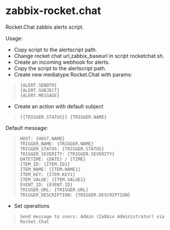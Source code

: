# zabbix-rocket.chat
Rocket.Chat zabbix alerts script.

Usage:

* Copy script to the alertscript path.
* Change rocket chat url,zabbix_baseurl in script rocketchat.sh.
* Create an incoming webhook for alerts.
* Copy the script to the alertscript path.
* Create new mediatype Rocket.Chat with params:
>     {ALERT.SENDTO}
>     {ALERT.SUBJECT}
>     {ALERT.MESSAGE}

* Create an action with default subject
>     [{TRIGGER.STATUS}] {TRIGGER.NAME}

Default message:
>     HOST: {HOST.NAME}
>     TRIGGER_NAME: {TRIGGER.NAME}
>     TRIGGER_STATUS: {TRIGGER.STATUS}
>     TRIGGER_SEVERITY: {TRIGGER.SEVERITY}
>     DATETIME: {DATE} / {TIME}
>     ITEM_ID: {ITEM.ID1}
>     ITEM_NAME: {ITEM.NAME1}
>     ITEM_KEY: {ITEM.KEY1}
>     ITEM_VALUE: {ITEM.VALUE1}
>     EVENT_ID: {EVENT.ID}
>     TRIGGER_URL: {TRIGGER.URL}
>     TRIGGER_DESCRIPTION: {TRIGGER.DESCRIPTION}

* Set operations 

>     Send message to users: Admin (Zabbix Administrator) via Rocket.Chat
